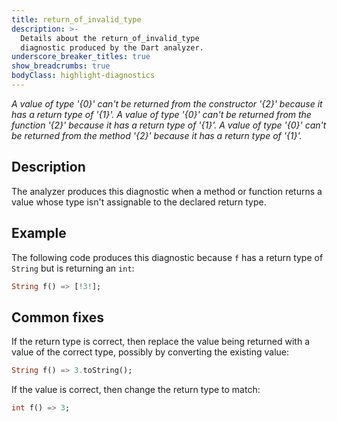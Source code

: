 ```yaml
---
title: return_of_invalid_type
description: >-
  Details about the return_of_invalid_type
  diagnostic produced by the Dart analyzer.
underscore_breaker_titles: true
show_breadcrumbs: true
bodyClass: highlight-diagnostics
---
```


_A value of type '{0}' can't be returned from the constructor '{2}' because it has a return type of '{1}'._
_A value of type '{0}' can't be returned from the function '{2}' because it has a return type of '{1}'._
_A value of type '{0}' can't be returned from the method '{2}' because it has a return type of '{1}'._

## Description

The analyzer produces this diagnostic when a method or function returns a
value whose type isn't assignable to the declared return type.

## Example

The following code produces this diagnostic because `f` has a return type
of `String` but is returning an `int`:

```dart
String f() => [!3!];
```

## Common fixes

If the return type is correct, then replace the value being returned with a
value of the correct type, possibly by converting the existing value:

```dart
String f() => 3.toString();
```

If the value is correct, then change the return type to match:

```dart
int f() => 3;
```
